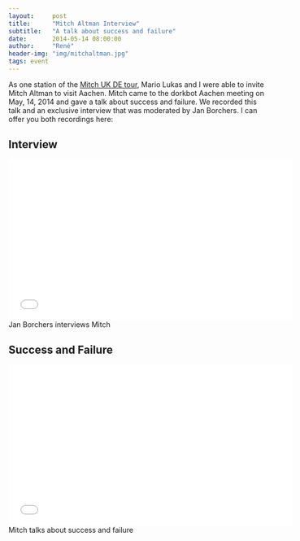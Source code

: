 ```yaml
---
layout:     post
title:      "Mitch Altman Interview"
subtitle:   "A talk about success and failure"
date:       2014-05-14 08:00:00
author:     "René"
header-img: "img/mitchaltman.jpg"
tags: event
---
```

<p>As one station of the <a href="https://noisebridge.net/wiki/Mitch_UK_DE_Tour_2014" target="_blank">Mitch UK DE tour</a>, Mario Lukas and I were able to invite Mitch Altman to visit Aachen. Mitch came to the dorkbot Aachen meeting on May, 14, 2014 and gave a talk about success and failure. We recorded this talk and an exclusive interview that was moderated by Jan Borchers. I can offer you both recordings here:</p>

<h2>Interview</h2>
<div class="videoWrapper">
<iframe width="560" height="315" src="//www.youtube.com/embed/SD85T4KMGLY" frameborder="0" allowfullscreen></iframe>
</div>
<span class="caption text-muted">Jan Borchers interviews Mitch</span>


<h2>Success and Failure</h2>
<div class="videoWrapper">
<iframe width="560" height="315" src="//www.youtube.com/embed/svn7RVCtgGw" frameborder="0" allowfullscreen></iframe>
</div>
<span class="caption text-muted">Mitch talks about success and failure</span>



